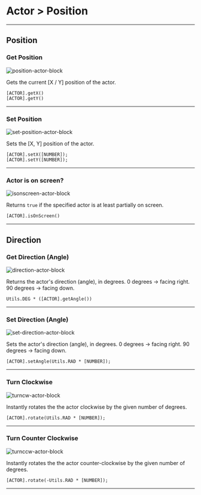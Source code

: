 # Actor > Position

***

## Position

### Get Position

![position-actor-block](http://static.stencyl.com/pedia2/block-images/0%20-%20Actor/0%20-%20Position/get-xy.png)

Gets the current [X / Y] position of the actor.

```
[ACTOR].getX()
[ACTOR].getY()
```

***

### Set Position

![set-position-actor-block](http://static.stencyl.com/pedia2/block-images/0%20-%20Actor/0%20-%20Position/set-xy.png)

Sets the [X, Y] position of the actor.

```
[ACTOR].setX([NUMBER]);
[ACTOR].setY([NUMBER]);
```

***

### Actor is on screen?

![isonscreen-actor-block](http://static.stencyl.com/pedia2/block-images/0%20-%20Actor/0%20-%20Position/isonscreen.png)

Returns `true` if the specified actor is at least partially on screen.

```
[ACTOR].isOnScreen()
```

***

## Direction

### Get Direction (Angle)

![direction-actor-block](http://static.stencyl.com/pedia2/block-images/0%20-%20Actor/0%20-%20Position/getdir.png)

Returns the actor's direction (angle), in degrees. 0 degrees -> facing right. 90 degrees -> facing down.

```
Utils.DEG * ([ACTOR].getAngle())
```

***

### Set Direction (Angle)

![set-direction-actor-block](http://static.stencyl.com/pedia2/block-images/0%20-%20Actor/0%20-%20Position/setangle.png)

Sets the actor's direction (angle), in degrees. 0 degrees -> facing right. 90 degrees -> facing down.

```
[ACTOR].setAngle(Utils.RAD * [NUMBER]);
```

***

### Turn Clockwise

![turncw-actor-block](http://static.stencyl.com/pedia2/block-images/0%20-%20Actor/0%20-%20Position/rotate.png)

Instantly rotates the the actor clockwise by the given number of degrees.

```
[ACTOR].rotate(Utils.RAD * [NUMBER]);
```

***

### Turn Counter Clockwise

![turnccw-actor-block](http://static.stencyl.com/pedia2/block-images/0%20-%20Actor/0%20-%20Position/rotate2.png)

Instantly rotates the the actor counter-clockwise by the given number of degrees.

```
[ACTOR].rotate(-Utils.RAD * [NUMBER]);
```

***

